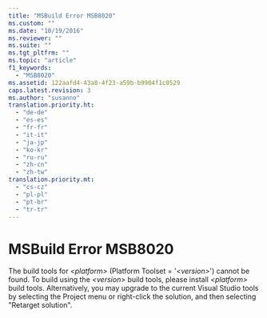 ```yaml
---
title: "MSBuild Error MSB8020"
ms.custom: ""
ms.date: "10/19/2016"
ms.reviewer: ""
ms.suite: ""
ms.tgt_pltfrm: ""
ms.topic: "article"
f1_keywords: 
  - "MSB8020"
ms.assetid: 122aafd4-43a8-4f23-a59b-b9904f1c0529
caps.latest.revision: 3
ms.author: "susanno"
translation.priority.ht: 
  - "de-de"
  - "es-es"
  - "fr-fr"
  - "it-it"
  - "ja-jp"
  - "ko-kr"
  - "ru-ru"
  - "zh-cn"
  - "zh-tw"
translation.priority.mt: 
  - "cs-cz"
  - "pl-pl"
  - "pt-br"
  - "tr-tr"
---
```

# MSBuild Error MSB8020
The build tools for *\<platform>* (Platform Toolset = '*\<version>*') cannot be found. To build using the *\<version>* build tools, please install *\<platform>* build tools.  Alternatively, you may upgrade to the current Visual Studio tools by selecting the Project menu or right-click the solution, and then selecting "Retarget solution".